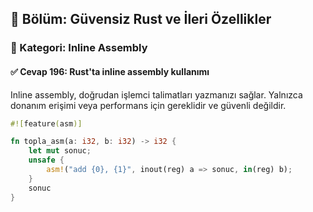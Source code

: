 ## 📘 Bölüm: Güvensiz Rust ve İleri Özellikler  
### 🔹 Kategori: Inline Assembly  
#### ✅ Cevap 196: Rust'ta inline assembly kullanımı

Inline assembly, doğrudan işlemci talimatları yazmanızı sağlar. Yalnızca donanım erişimi veya performans için gereklidir ve güvenli değildir.

```rust
#![feature(asm)]

fn topla_asm(a: i32, b: i32) -> i32 {
    let mut sonuc;
    unsafe {
        asm!("add {0}, {1}", inout(reg) a => sonuc, in(reg) b);
    }
    sonuc
}
```
